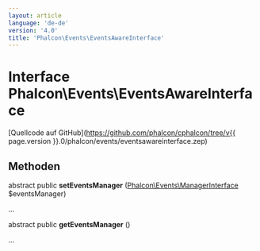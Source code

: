 ```yaml
---
layout: article
language: 'de-de'
version: '4.0'
title: 'Phalcon\Events\EventsAwareInterface'
---
```

# Interface **Phalcon\Events\EventsAwareInterface**

[Quellcode auf GitHub](https://github.com/phalcon/cphalcon/tree/v{{ page.version }}.0/phalcon/events/eventsawareinterface.zep)

## Methoden

abstract public **setEventsManager** ([Phalcon\Events\ManagerInterface](Phalcon_Events_ManagerInterface) $eventsManager)

...

abstract public **getEventsManager** ()

...